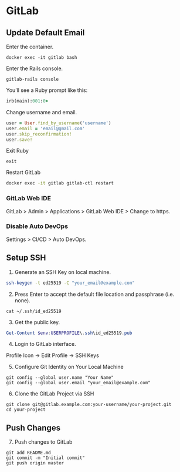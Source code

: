 # GitLab

## Update Default Email

Enter the container.
```
docker exec -it gitlab bash
```
Enter the Rails console.
```
gitlab-rails console
```
You’ll see a Ruby prompt like this:
```ruby
irb(main):001:0>
```
Change username and email.
```ruby
user = User.find_by_username('username')
user.email = 'email@gmail.com'
user.skip_reconfirmation!
user.save!
```

Exit Ruby
```
exit
```

Restart GitLab
```bash
docker exec -it gitlab gitlab-ctl restart
```

### GitLab Web IDE

GitLab > Admin > Applications > GitLab Web IDE > Change to https.

### Disable Auto DevOps

Settings > CI/CD > Auto DevOps.

## Setup SSH

1. Generate an SSH Key on local machine.
```bash
ssh-keygen -t ed25519 -C "your_email@example.com"
```

2. Press Enter to accept the default file location and passphrase (i.e. none).
```
cat ~/.ssh/id_ed25519
```

3. Get the public key.
```powershell
Get-Content $env:USERPROFILE\.ssh\id_ed25519.pub
```

4. Login to GitLab interface.

Profile Icon → Edit Profile → SSH Keys

5. Configure Git Identity on Your Local Machine
```
git config --global user.name "Your Name"
git config --global user.email "your_email@example.com"
```

6. Clone the GitLab Project via SSH
```
git clone git@gitlab.example.com:your-username/your-project.git
cd your-project
```

## Push Changes

7. Push changes to GitLab
```
git add README.md
git commit -m "Initial commit"
git push origin master
```

